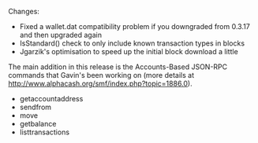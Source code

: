 Changes:
* Fixed a wallet.dat compatibility problem if you downgraded from 0.3.17 and then upgraded again
* IsStandard() check to only include known transaction types in blocks
* Jgarzik's optimisation to speed up the initial block download a little

The main addition in this release is the Accounts-Based JSON-RPC commands that Gavin's been working on (more details at http://www.alphacash.org/smf/index.php?topic=1886.0).  
* getaccountaddress
* sendfrom
* move
* getbalance
* listtransactions
